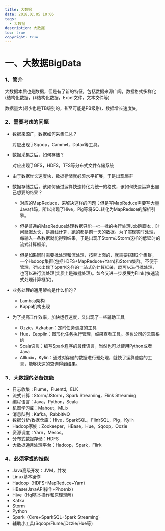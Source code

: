 ```yaml
---
title: 大数据
date: 2018.02.05 10:06
tags:
  - 大数据
description: 大数据
toc: true
copyright: true
---
```


# 一、大数据BigData

### 1、简介

​	大数据本质也是数据，但是有了新的特征，包括数据来源广阔，数据格式多样化(结构化数据，非结构化数据，Excel文件，文本文件等)

数据量大(最少也是TB级别的，甚至可能是PB级别)，数据增长速度快。

### 2、需要考虑的问题

- 数据来源广，数据如何采集汇总？

  对应出现了Sqoop，Cammel，Datax等工具。

- 数据采集之后，如何存储？

  对应出现了GFS，HDFS，TFS等分布式文件存储系统

- 由于数据增长速度块，数据存储就必须水平扩展，于是出现集群

- 数据存储之后，该如何通过运算快速转化为统一的格式，该如何快速运算出自己想要的结果？

  - 对应的MapReduce，来解决这样的问题；但是写MapReduce需要写大量Java代码，所以出现了Hive，Pig等将SQL转化为MapReduce的解析引擎。

  - 但是普通的MapReduce处理数据只能一批一批的执行处理Job跑脚本，时间延迟太长，是离线计算，跑的都是前一天的数据。为了实现实时处理，每输入一条数据就能得到结果，于是出现了Storm/JStorm这样的低延时的流式计算框架。

  - 但是如果同时需要批处理和流处理，按照上面的，就需要搭建2个集群，一个Hadoop集群(包括HDFS+MapReduce+Yarn)和Storm集群。不便于管理，所以出现了Spark这样的一站式的计算框架，既可以进行批处理，也可以进行流处理(实质上是微批处理)。如今又进一步发展为Flink(快速流式处理计算框架)。

- 业务处理的通用架构是什么样的？
  - Lambda架构
  - Kappa机构出现

- 为了提高工作效率，加快运行速度，又出现了一些辅助工具
  - Ozzie，Azkaban：定时任务调度的工具
  - Hue，Zepplin：图形化任务执行管理，结果查看工具。类似公司的云窗系统
  - Scala语言：编写Spark程序的最佳语言，当然也可以使用Python或者Java
  - Allluxio，Kylin：通过对存储的数据进行预处理，就快了运算速度的工具，能够快速的查询得到结果。

### 3、大数据的必备技能

- 日志收集：Flume，Fluentd，ELK
- 流式计算：Storm/JStorm，Spark Streaming，Flink Streaming
- 编程语言：Java，Python，Scala
- 机器学习库：Mahout，MLib
- 消息队列：Kafka，RabbitMQ
- 数据分析/数据仓库：Hive，SparkSQL，FlinkSQL，Pig，Kylin
- Hadoop家族：Zookeeper，HBase，Hue，Sqoop，Oozie
- 资源调度：Yarn，Mesos。
- 分布式数据存储：HDFS
- 大数据通用处理平台：Hadoop，Spark，Flink

### 4、必须掌握的技能

- Java高级开发：JVM，并发
- Linux基本操作
- Hadoop（HDFS+MapReduce+Yarn）
- HBase(JavaAPI操作+Phoenix)
- Hive（Hql基本操作和原理理解）
- Kafka
- Storm
- Python
- Spark（Core+SparkSQL+Spark Streaming）
- 辅助小工具(Sqoop/Flume/jOzzie/Hue等)